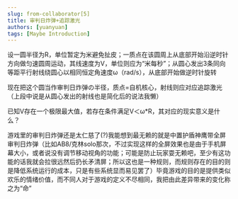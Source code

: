 ```yaml
---
slug: from-collaborator[5]
title: 审判日炸弹+追踪激光
authors: [yuanyuan]
tags: [Maybe Introduction]
---
```


设一圆半径为R，单位暂定为米避免扯皮；一质点在该圆周上从底部开始沿逆时针方向做匀速圆周运动，其线速度为V，单位则应为“米每秒”；从圆心发出3条同向等距平行射线绕圆心以相同恒定角速度ω（rad/s），从底部开始做逆时针旋转

现在把这个圆当作审判日炸弹の半径，质点=自机核心，射线则应对应追踪激光（上段中说是从圆心发出的射线也是简化后的说法我懒）

已知V存在一个极限最大值，若存在条件满足V＜ω*R，其对应的现实意义是什么？

游戏里的审判日炸弹还是太仁慈了(?)我能想到最无赖的就是中置护盾神鹰带全屏审判日炸弹（比如AB8/克林solo那次，不过实现这样的全屏效果也是由于手机屏幕大小，或者说没有调节移动视角的功能；可能是防止玩家耍无赖吧，至少有这功能的话我就会拉很远然后扔长矛清屏；所以这也是一种规则，而规则存在的目的则是降低系统运行的成本，只是有些系统显而易见罢了）毕竟游戏的目的是提供类似欢乐的情绪价值，而不同人对于游戏的定义不尽相同，我把由此差异带来的变化称之为“命”